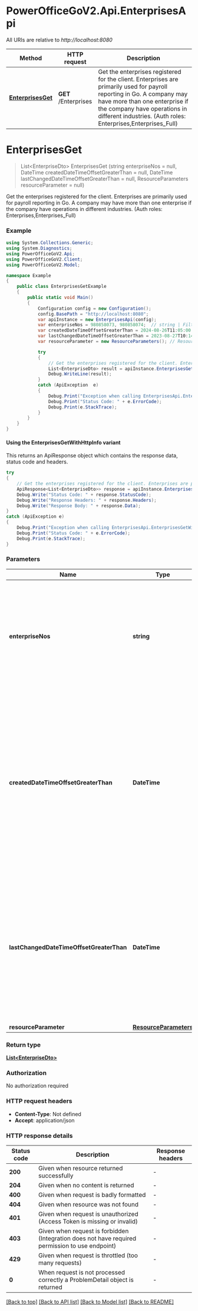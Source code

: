 # PowerOfficeGoV2.Api.EnterprisesApi

All URIs are relative to *http://localhost:8080*

| Method | HTTP request | Description |
|--------|--------------|-------------|
| [**EnterprisesGet**](EnterprisesApi.md#enterprisesget) | **GET** /Enterprises | Get the enterprises registered for the client. Enterprises are primarily used for payroll reporting in Go.  A company may have more than one enterprise if the company have operations in different industries. (Auth roles: Enterprises,Enterprises_Full) |

<a id="enterprisesget"></a>
# **EnterprisesGet**
> List&lt;EnterpriseDto&gt; EnterprisesGet (string enterpriseNos = null, DateTime createdDateTimeOffsetGreaterThan = null, DateTime lastChangedDateTimeOffsetGreaterThan = null, ResourceParameters resourceParameter = null)

Get the enterprises registered for the client. Enterprises are primarily used for payroll reporting in Go.  A company may have more than one enterprise if the company have operations in different industries. (Auth roles: Enterprises,Enterprises_Full)

### Example
```csharp
using System.Collections.Generic;
using System.Diagnostics;
using PowerOfficeGoV2.Api;
using PowerOfficeGoV2.Client;
using PowerOfficeGoV2.Model;

namespace Example
{
    public class EnterprisesGetExample
    {
        public static void Main()
        {
            Configuration config = new Configuration();
            config.BasePath = "http://localhost:8080";
            var apiInstance = new EnterprisesApi(config);
            var enterpriseNos = 980858073, 980858074;  // string | Filter by enterprise number. Search string should be separated by comma. If filter string is null or whitespace, query is returned as is. (optional) 
            var createdDateTimeOffsetGreaterThan = 2024-08-26T11:05:00.1234567Z;  // DateTime | Filter by the enterprise created timestamp property. This filtering will return all enterprises with a created timestamp greater than the timestamp provided. Can be used when polling for new entries from Go. Timestamp not inclusive. (optional) 
            var lastChangedDateTimeOffsetGreaterThan = 2023-08-27T10:14:00.1234567Z;  // DateTime | Filter by the enterprise last changed timestamp property. This filtering will return all enterprises with a last changed timestamp greater than the timestamp provided. Timestamp not inclusive. (optional) 
            var resourceParameter = new ResourceParameters(); // ResourceParameters |  (optional) 

            try
            {
                // Get the enterprises registered for the client. Enterprises are primarily used for payroll reporting in Go.  A company may have more than one enterprise if the company have operations in different industries. (Auth roles: Enterprises,Enterprises_Full)
                List<EnterpriseDto> result = apiInstance.EnterprisesGet(enterpriseNos, createdDateTimeOffsetGreaterThan, lastChangedDateTimeOffsetGreaterThan, resourceParameter);
                Debug.WriteLine(result);
            }
            catch (ApiException  e)
            {
                Debug.Print("Exception when calling EnterprisesApi.EnterprisesGet: " + e.Message);
                Debug.Print("Status Code: " + e.ErrorCode);
                Debug.Print(e.StackTrace);
            }
        }
    }
}
```

#### Using the EnterprisesGetWithHttpInfo variant
This returns an ApiResponse object which contains the response data, status code and headers.

```csharp
try
{
    // Get the enterprises registered for the client. Enterprises are primarily used for payroll reporting in Go.  A company may have more than one enterprise if the company have operations in different industries. (Auth roles: Enterprises,Enterprises_Full)
    ApiResponse<List<EnterpriseDto>> response = apiInstance.EnterprisesGetWithHttpInfo(enterpriseNos, createdDateTimeOffsetGreaterThan, lastChangedDateTimeOffsetGreaterThan, resourceParameter);
    Debug.Write("Status Code: " + response.StatusCode);
    Debug.Write("Response Headers: " + response.Headers);
    Debug.Write("Response Body: " + response.Data);
}
catch (ApiException e)
{
    Debug.Print("Exception when calling EnterprisesApi.EnterprisesGetWithHttpInfo: " + e.Message);
    Debug.Print("Status Code: " + e.ErrorCode);
    Debug.Print(e.StackTrace);
}
```

### Parameters

| Name | Type | Description | Notes |
|------|------|-------------|-------|
| **enterpriseNos** | **string** | Filter by enterprise number. Search string should be separated by comma. If filter string is null or whitespace, query is returned as is. | [optional]  |
| **createdDateTimeOffsetGreaterThan** | **DateTime** | Filter by the enterprise created timestamp property. This filtering will return all enterprises with a created timestamp greater than the timestamp provided. Can be used when polling for new entries from Go. Timestamp not inclusive. | [optional]  |
| **lastChangedDateTimeOffsetGreaterThan** | **DateTime** | Filter by the enterprise last changed timestamp property. This filtering will return all enterprises with a last changed timestamp greater than the timestamp provided. Timestamp not inclusive. | [optional]  |
| **resourceParameter** | [**ResourceParameters**](ResourceParameters.md) |  | [optional]  |

### Return type

[**List&lt;EnterpriseDto&gt;**](EnterpriseDto.md)

### Authorization

No authorization required

### HTTP request headers

 - **Content-Type**: Not defined
 - **Accept**: application/json


### HTTP response details
| Status code | Description | Response headers |
|-------------|-------------|------------------|
| **200** | Given when resource returned successfully |  -  |
| **204** | Given when no content is returned |  -  |
| **400** | Given when request is badly formatted |  -  |
| **404** | Given when resource was not found |  -  |
| **401** | Given when request is unauthorized (Access Token is missing or invalid) |  -  |
| **403** | Given when request is forbidden (Integration does not have required permission to use endpoint) |  -  |
| **429** | Given when request is throttled (too many requests) |  -  |
| **0** | When request is not processed correctly a ProblemDetail object is returned |  -  |

[[Back to top]](#) [[Back to API list]](../../README.md#documentation-for-api-endpoints) [[Back to Model list]](../../README.md#documentation-for-models) [[Back to README]](../../README.md)

